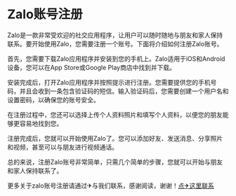 # Zalo账号注册

Zalo是一款非常受欢迎的社交应用程序，让用户可以随时随地与朋友和家人保持联系。要开始使用Zalo，您需要注册一个账号。下面将介绍如何注册Zalo账号。

首先，您需要下载Zalo应用程序并安装到您的手机上。Zalo适用于iOS和Android设备，您可以在App Store或Google Play商店中找到并下载。

安装完成后，打开Zalo应用程序并按照提示进行注册。您需要提供您的手机号码，并且会收到一条包含验证码的短信。输入验证码后，您需要创建一个用户名和设置密码，以确保您的账号安全。

在注册过程中，您还可以选择上传个人资料照片和填写个人资料，以便您的朋友能够更容易地找到您。

注册完成后，您就可以开始使用Zalo了。您可以添加好友、发送消息、分享照片和视频，甚至可以与朋友进行视频通话。

总的来说，注册Zalo账号非常简单，只需几个简单的步骤，您就可以开始与朋友和家人保持联系了。

更多关于zalo账号注册请通过✈与我们联系，感谢阅读，谢谢！[点✈这里联系](https://a.k02.cc)